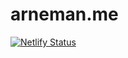 # arneman.me

[![Netlify Status](https://api.netlify.com/api/v1/badges/6f38e6b4-6e34-4a47-b0bf-0351d1c9be7c/deploy-status)](https://app.netlify.com/sites/arneman-me/deploys)